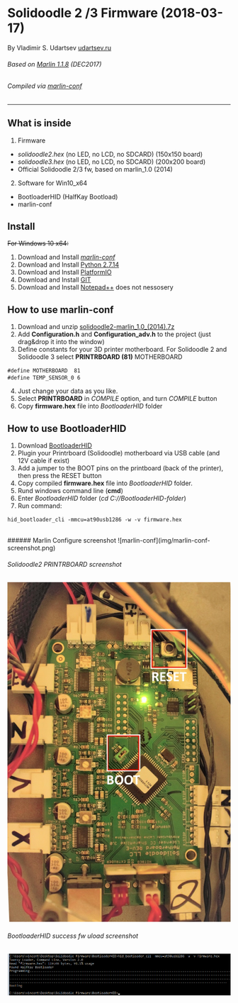 # Solidoodle 2 /3 Firmware (2018-03-17)

By Vladimir S. Udartsev [udartsev.ru](http://udartsev.ru)
###### Based on [Marlin 1.1.8](http://marlinfw.org) (DEC2017)<br>
###### Compiled via [marlin-conf](https://github.com/akaJes/marlin-config/releases)
<hr>

## What is inside
1. Firmware
- *solidoodle2.hex* (no LED, no LCD, no SDCARD) (150x150 board)
- *solidoodle3.hex* (no LED, no LCD, no SDCARD) (200x200 board)
- Official Solidoodle 2/3 fw, based on marlin_1.0 (2014)

2. Software for Win10_x64
- BootloaderHID (HalfKay Bootload)
- marlin-conf

## Install
~~For Windows 10 x64:~~
1. Download and Install [*marlin-conf*](https://github.com/akaJes/marlin-config/releases)
2. Download and Install [Python 2.7.14](https://www.python.org/downloads/)
3. Download and Install [PlatformIO](https://raw.githubusercontent.com/platformio/platformio/develop/scripts/get-platformio.py)
4. Download and Install [GIT](https://git-scm.com/download/win)
5. Download and Install [Notepad++](https://notepad-plus-plus.org/download/v7.5.5.html) does not nessosery

## How to use marlin-conf
1. Download and unzip [solidoodle2-marlin_1.0_(2014).7z](https://github.com/udartsev/SolidoodleFirmware/blob/master/Firmware/solidoodle2-marlin_1.0_(2014).7z)
2. Add **Configuration.h** and **Configuration_adv.h** to the project (just drag&drop it into the window)
3. Define constants for your 3D printer motherboard. For Solidoodle 2 and Solidoodle 3 select **PRINTRBOARD (81)** MOTHERBOARD
```
#define MOTHERBOARD  81
#define TEMP_SENSOR_0 6
```
4. Just change your data as you like.
5. Select **PRINTRBOARD** in *COMPILE* option, and turn *COMPILE* button
6. Copy **firmware.hex** file into *BootloaderHID* folder

## How to use BootloaderHID
1. Download [BootloaderHID](https://www.obdev.at/products/vusb/bootloadhid.html)
2. Plugin your Printrboard (Solidoodle) motherboard via USB cable (and 12V cable if exist)
3. Add a jumper to the BOOT pins on the printboard (back of the printer), then press the RESET button
4. Copy compiled **firmware.hex** file into *BootloaderHID* folder.
5. Rund windows command line (**cmd**)
6. Enter *BootloaderHID* folder (*cd C://BootloaderHID-folder*)
7. Run command:
```
hid_bootloader_cli -mmcu=at90usb1286 -w -v firmware.hex
```
<br>
###### Marlin Configure screenshot
![marlin-conf](img/marlin-conf-screenshot.png)

###### Solidoodle2 PRINTRBOARD screenshot
![Solidoodle2 PRINTRBOARD](img/solidoodle2-PRINTRBOARD.jpg)

###### BootloaderHID success fw uload screenshot
![BootloaderHID](img/BootloaderHID.png)

